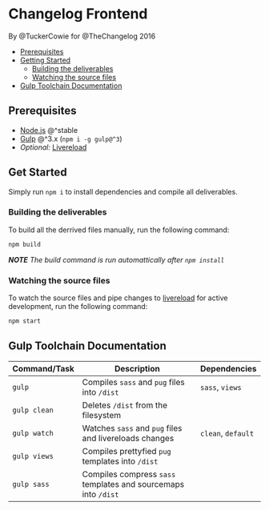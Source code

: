 # Changelog Frontend

By @TuckerCowie for @TheChangelog 2016

+ [Prerequisites](#prerequisites)
+ [Getting Started](#getting-started)
	+ [Building the deliverables](#building-the-deliverables)
	+ [Watching the source files](#watching-the-source-files)
+ [Gulp Toolchain Documentation](#gulp-toolchain-documentation)

## Prerequisites

+ [Node.js](https://nodejs.org/en/) @^stable
+ [Gulp](http://gulpjs.com/) @^3.x (`npm i -g gulp@^3`)
+ _Optional:_ [Livereload](http://livereload.com/extensions/)

## Get Started

Simply run `npm i` to install dependencies and compile all deliverables.

### Building the deliverables

To build all the derrived files manually, run the following command:

```bash
npm build
```

_**NOTE** The build command is run automattically after `npm install`_

### Watching the source files

To watch the source files and pipe changes to [livereload](http://livereload.com/) for active development, run the following command:

```bash
npm start
```

## Gulp Toolchain Documentation

Command/Task | Description | Dependencies
-------------|-------------|-------------
`gulp` | Compiles `sass` and `pug` files into `/dist` | `sass`, `views`
`gulp clean` | Deletes `/dist` from the filesystem |
`gulp watch` | Watches `sass` and `pug` files and livereloads changes | `clean`, `default`
`gulp views` | Compiles prettyfied `pug` templates into `/dist` |
`gulp sass` | Compiles compress `sass` templates and sourcemaps into `/dist` |